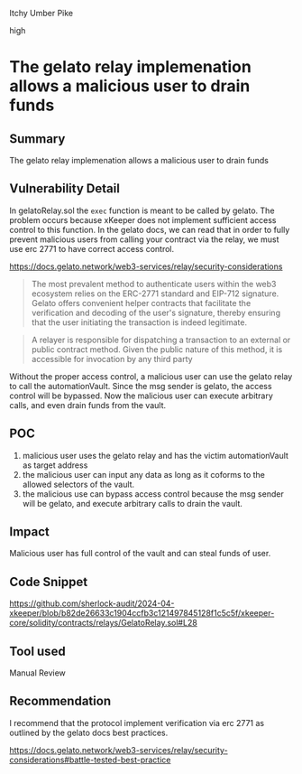Itchy Umber Pike

high

# The gelato relay implemenation allows a malicious user to drain funds

## Summary
The gelato relay implemenation allows a malicious user to drain funds
## Vulnerability Detail
In gelatoRelay.sol the `exec` function is meant to be called by gelato. The problem occurs because xKeeper does not implement sufficient access control to this function. In the gelato docs, we can read that in order to fully prevent malicious users from calling your contract via the relay, we must use erc 2771 to have correct access control.

https://docs.gelato.network/web3-services/relay/security-considerations
> The most prevalent method to authenticate users within the web3 ecosystem relies on the ERC-2771 standard and EIP-712 signature. Gelato offers convenient helper contracts that facilitate the verification and decoding of the user's signature, thereby ensuring that the user initiating the transaction is indeed legitimate.

> A relayer is responsible for dispatching a transaction to an external or public contract method. Given the public nature of this method, it is accessible for invocation by any third party

Without the proper access control, a malicious user can use the gelato relay to call the automationVault. Since the msg sender is gelato, the access control will be bypassed. Now the malicious user can execute arbitrary calls, and even drain funds from the vault.

## POC
1. malicious user uses the gelato relay and has the victim automationVault as target address
2. the malicious user can input any data as long as it coforms to the allowed selectors of the vault.
3. the malicious use can bypass access control because the msg sender will be gelato, and execute arbitrary calls to drain the vault.
## Impact
Malicious user has full control of the vault and can steal funds of user.
## Code Snippet
https://github.com/sherlock-audit/2024-04-xkeeper/blob/b82de26633c1904ccfb3c121497845128f1c5c5f/xkeeper-core/solidity/contracts/relays/GelatoRelay.sol#L28
## Tool used

Manual Review

## Recommendation
I recommend that the protocol implement verification via erc 2771 as outlined by the gelato docs best practices.

https://docs.gelato.network/web3-services/relay/security-considerations#battle-tested-best-practice
